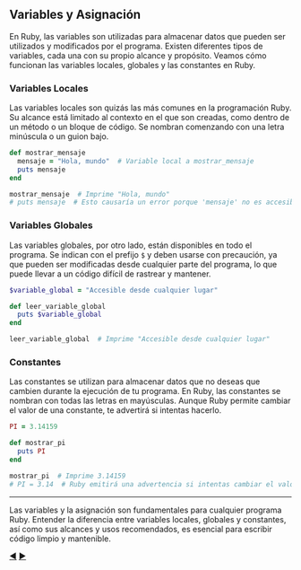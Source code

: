 ## Variables y Asignación

En Ruby, las variables son utilizadas para almacenar datos que pueden ser utilizados y modificados por el programa. Existen diferentes tipos de variables, cada una con su propio alcance y propósito. Veamos cómo funcionan las variables locales, globales y las constantes en Ruby.

### Variables Locales

Las variables locales son quizás las más comunes en la programación Ruby. Su alcance está limitado al contexto en el que son creadas, como dentro de un método o un bloque de código. Se nombran comenzando con una letra minúscula o un guion bajo.

```ruby
def mostrar_mensaje
  mensaje = "Hola, mundo"  # Variable local a mostrar_mensaje
  puts mensaje
end

mostrar_mensaje  # Imprime "Hola, mundo"
# puts mensaje  # Esto causaría un error porque 'mensaje' no es accesible aquí
```

### Variables Globales

Las variables globales, por otro lado, están disponibles en todo el programa. Se indican con el prefijo `$` y deben usarse con precaución, ya que pueden ser modificadas desde cualquier parte del programa, lo que puede llevar a un código difícil de rastrear y mantener.

```ruby
$variable_global = "Accesible desde cualquier lugar"

def leer_variable_global
  puts $variable_global
end

leer_variable_global  # Imprime "Accesible desde cualquier lugar"
```

### Constantes

Las constantes se utilizan para almacenar datos que no deseas que cambien durante la ejecución de tu programa. En Ruby, las constantes se nombran con todas las letras en mayúsculas. Aunque Ruby permite cambiar el valor de una constante, te advertirá si intentas hacerlo.

```ruby
PI = 3.14159

def mostrar_pi
  puts PI
end

mostrar_pi  # Imprime 3.14159
# PI = 3.14  # Ruby emitirá una advertencia si intentas cambiar el valor de PI
```

---

Las variables y la asignación son fundamentales para cualquier programa Ruby. Entender la diferencia entre variables locales, globales y constantes, así como sus alcances y usos recomendados, es esencial para escribir código limpio y mantenible. 

[:arrow_backward:](07-Operadores.md) [:arrow_forward:](09-Bucles.md)